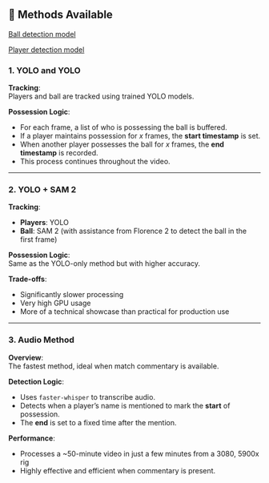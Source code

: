 ## 🧠 Methods Available
[Ball detection model](https://drive.google.com/uc?id=1isw4wx-MK9h9LMr36VvIWlJD6ppUvw7V)

[Player detection model](https://drive.google.com/uc?id=17PXFNlx-jI7VjVo_vQnB1sONjRyvoB-q)
### 1. YOLO and YOLO
**Tracking**:  
Players and ball are tracked using trained YOLO models.

**Possession Logic**:
- For each frame, a list of who is possessing the ball is buffered.
- If a player maintains possession for _x_ frames, the **start timestamp** is set.
- When another player possesses the ball for _x_ frames, the **end timestamp** is recorded.
- This process continues throughout the video.

---

### 2. YOLO + SAM 2
**Tracking**:
- **Players**: YOLO  
- **Ball**: SAM 2 (with assistance from Florence 2 to detect the ball in the first frame)

**Possession Logic**:  
Same as the YOLO-only method but with higher accuracy.

**Trade-offs**:
- Significantly slower processing
- Very high GPU usage
- More of a technical showcase than practical for production use

---

### 3. Audio Method
**Overview**:  
The fastest method, ideal when match commentary is available.

**Detection Logic**:
- Uses `faster-whisper` to transcribe audio.
- Detects when a player’s name is mentioned to mark the **start** of possession.
- The **end** is set to a fixed time after the mention.

**Performance**:
- Processes a ~50-minute video in just a few minutes from a 3080, 5900x rig
- Highly effective and efficient when commentary is present.
